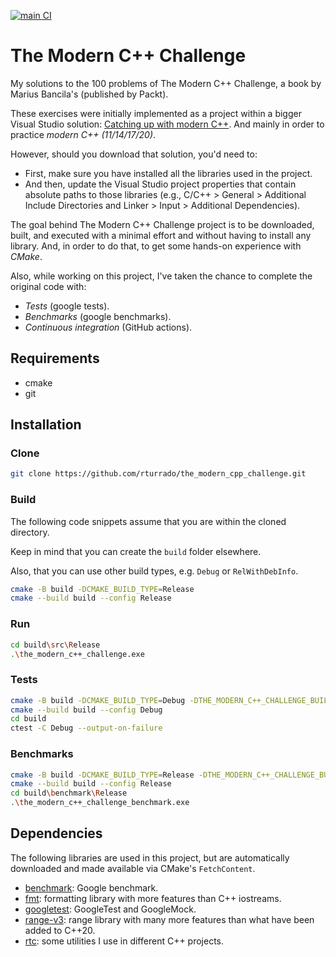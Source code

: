 [![main CI](https://github.com/rturrado/the_modern_cpp_challenge/actions/workflows/main_ci.yml/badge.svg)](https://github.com/rturrado/the_modern_cpp_challenge/actions/workflows/main_ci.yml)

# The Modern C++ Challenge

My solutions to the 100 problems of The Modern C++ Challenge, a book by Marius Bancila's (published by Packt).

These exercises were initially implemented as a project within a bigger Visual Studio solution: [Catching up with modern C++](https://github.com/rturrado/CatchingUpWithModernCpp). And mainly in order to practice _modern C++ (11/14/17/20)_.

However, should you download that solution, you'd need to:
- First, make sure you have installed all the libraries used in the project.
- And then, update the Visual Studio project properties that contain absolute paths to those libraries (e.g., C/C++ > General > Additional Include Directories and Linker > Input > Additional Dependencies).

The goal behind The Modern C++ Challenge project is to be downloaded, built, and executed with a minimal effort and without having to install any library.
And, in order to do that, to get some hands-on experience with _CMake_.

Also, while working on this project, I've taken the chance to complete the original code with:
  - _Tests_ (google tests).
  - _Benchmarks_ (google benchmarks).
  - _Continuous integration_ (GitHub actions).

## Requirements
- cmake
- git

## Installation
### Clone
```bash
git clone https://github.com/rturrado/the_modern_cpp_challenge.git
```

### Build
The following code snippets assume that you are within the cloned directory.

Keep in mind that you can create the `build` folder elsewhere.

Also, that you can use other build types, e.g. `Debug` or `RelWithDebInfo`.

```bash
cmake -B build -DCMAKE_BUILD_TYPE=Release
cmake --build build --config Release
```

### Run
```bash
cd build\src\Release
.\the_modern_c++_challenge.exe
```

### Tests
```bash
cmake -B build -DCMAKE_BUILD_TYPE=Debug -DTHE_MODERN_C++_CHALLENGE_BUILD_TESTS=ON
cmake --build build --config Debug
cd build
ctest -C Debug --output-on-failure
```
      
### Benchmarks
```bash
cmake -B build -DCMAKE_BUILD_TYPE=Release -DTHE_MODERN_C++_CHALLENGE_BUILD_BENCHMARKS=ON
cmake --build build --config Release
cd build\benchmark\Release
.\the_modern_c++_challenge_benchmark.exe
```
  
## Dependencies

The following libraries are used in this project, but are automatically downloaded and made available via CMake's `FetchContent`.

- [benchmark](github.com/google/benchmark.git): Google benchmark.
- [fmt](https://github.com/fmtlib/fmt): formatting library with more features than C++ iostreams.
- [googletest](github.com/google/googletest.git): GoogleTest and GoogleMock.
- [range-v3](https://github.com/ericniebler/range-v3): range library with many more features than what have been added to C++20.
- [rtc](https://github.com/rturrado/rtc): some utilities I use in different C++ projects.
